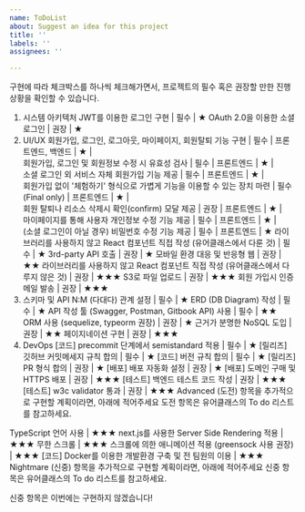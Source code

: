 ```yaml
---
name: ToDoList
about: Suggest an idea for this project
title: ''
labels: ''
assignees: ''

---
```


구현에 따라 체크박스를 하나씩 체크해가면서, 프로젝트의 필수 혹은 권장할 만한 진행 상황을 확인할 수 있습니다.

1. 시스템 아키텍처
 JWT를 이용한 로그인 구현 | 필수 | ★
 OAuth 2.0을 이용한 소셜 로그인 | 권장 | ★
2. UI/UX
 회원가입, 로그인, 로그아웃, 마이페이지, 회원탈퇴 기능 구현 | 필수 | 프론트엔드, 백엔드 | ★ |  
 회원가입, 로그인 및 회원정보 수정 시 유효성 검사 | 필수 | 프론트엔드 | ★ |  
 소셜 로그인 외 서비스 자체 회원가입 기능 제공 | 필수 | 프론트엔드 | ★ |  
 회원가입 없이 '체험하기' 형식으로 가볍게 기능을 이용할 수 있는 장치 마련 | 필수(Final only) | 프론트엔드 | ★ |  
 회원 탈퇴나 리소스 삭제시 확인(confirm) 모달 제공 | 권장 | 프론트엔드 | ★ |  
 마이페이지를 통해 사용자 개인정보 수정 기능 제공 | 필수 | 프론트엔드 | ★ |  
 (소셜 로그인이 아닐 경우) 비밀번호 수정 기능 제공 | 필수 | 프론트엔드 | ★
 라이브러리를 사용하지 않고 React 컴포넌트 직접 작성 (유어클래스에서 다룬 것) | 필수 | ★
 3rd-party API 호출 | 권장 | ★
 모바일 환경 대응 및 반응형 웹 | 권장 | ★★
 라이브러리를 사용하지 않고 React 컴포넌트 직접 작성 (유어클래스에서 다루지 않은 것) | 권장 | ★★★
 S3로 파일 업로드 | 권장 | ★★★
 회원 가입시 인증 메일 발송 | 권장 | ★★★
3. 스키마 및 API
 N:M (다대다) 관계 설정 | 필수 | ★
 ERD (DB Diagram) 작성 | 필수 | ★
 API 작성 툴 (Swagger, Postman, Gitbook API) 사용 | 필수 | ★★
 ORM 사용 (sequelize, typeorm 권장) | 권장 | ★
 근거가 분명한 NoSQL 도입 | 권장 | ★★
 페이지네이션 구현 | 권장 | ★★★
4. DevOps
 [코드] precommit 단계에서 semistandard 적용 | 필수 | ★
 [릴리즈] 깃허브 커밋메세지 규칙 합의 | 필수 | ★
 [코드] 버전 규칙 합의 | 필수 | ★
 [릴리즈] PR 형식 합의 | 권장 | ★
 [배포] 배포 자동화 설정 | 권장 | ★
 [배포] 도메인 구매 및 HTTPS 배포 | 권장 | ★★★
 [테스트] 백엔드 테스트 코드 작성 | 권장 | ★★★
 [테스트] w3c validator 통과 | 권장 | ★★★
Advanced (도전) 항목을 추가적으로 구현할 계획이라면, 아래에 적어주세요
도전 항목은 유어클래스의 To do 리스트를 참고하세요.

 TypeScript 언어 사용 | ★★★
 next.js를 사용한 Server Side Rendering 적용 | ★★★
 무한 스크롤 | ★★★
 스크롤에 의한 애니메이션 적용 (greensock 사용 권장) | ★★★
 [코드] Docker를 이용한 개발환경 구축 및 전 팀원의 이용 | ★★★
Nightmare (신중) 항목을 추가적으로 구현할 계획이라면, 아래에 적어주세요
신중 항목은 유어클래스의 To do 리스트를 참고하세요.

신중 항목은 이번에는 구현하지 않겠습니다!
